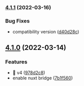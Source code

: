 ### [4.1.1](https://github.com/doclify/doclify-nuxt/compare/v4.1.0...v4.1.1) (2022-03-16)


### Bug Fixes

* compatibility version ([d40d28c](https://github.com/doclify/doclify-nuxt/commit/d40d28c185e153b867574edb89052866ad0751e9))

## [4.1.0](https://github.com/doclify/doclify-nuxt/compare/v2.0.2...v4.1.0) (2022-03-14)


### Features

* :tada: v4 ([978d2c8](https://github.com/doclify/doclify-nuxt/commit/978d2c8c9d9913f5c0dbc4ca1bcd5e6b03630775))
* enable nuxt bridge ([7b1f560](https://github.com/doclify/doclify-nuxt/commit/7b1f560d2eb28253bed9ffb65fa6d2f0107aa93b))

